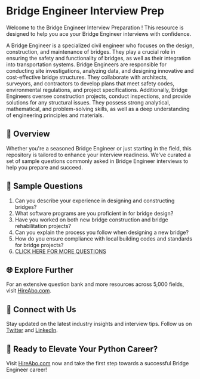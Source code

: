 # Bridge Engineer Interview Prep

Welcome to the Bridge Engineer Interview Preparation ! This resource is designed to help you ace your Bridge Engineer interviews with confidence.

A Bridge Engineer is a specialized civil engineer who focuses on the design, construction, and maintenance of bridges. They play a crucial role in ensuring the safety and functionality of bridges, as well as their integration into transportation systems. Bridge Engineers are responsible for conducting site investigations, analyzing data, and designing innovative and cost-effective bridge structures. They collaborate with architects, surveyors, and contractors to develop plans that meet safety codes, environmental regulations, and project specifications. Additionally, Bridge Engineers oversee construction projects, conduct inspections, and provide solutions for any structural issues. They possess strong analytical, mathematical, and problem-solving skills, as well as a deep understanding of engineering principles and materials.

## 🚀 Overview

Whether you're a seasoned Bridge Engineer or just starting in the field, this repository is tailored to enhance your interview readiness. We've curated a set of sample questions commonly asked in Bridge Engineer interviews to help you prepare and succeed.

## 📝 Sample Questions

1. Can you describe your experience in designing and constructing bridges?
2. What software programs are you proficient in for bridge design?
3. Have you worked on both new bridge construction and bridge rehabilitation projects?
4. Can you explain the process you follow when designing a new bridge?
5. How do you ensure compliance with local building codes and standards for bridge projects?
6. [CLICK HERE FOR MORE QUESTIONS](https://hireabo.com/job/3_0_7/Bridge%20Engineer)

## 🌐 Explore Further

For an extensive question bank and more resources across 5,000 fields, visit [HireAbo.com](https://www.hireabo.com).

## 📱 Connect with Us

Stay updated on the latest industry insights and interview tips. Follow us on [Twitter](https://twitter.com/hireabo) and [LinkedIn](https://www.linkedin.com/in/hire-abo-3609972a8/).

## 🚀 Ready to Elevate Your Python Career?

Visit [HireAbo.com](https://www.hireabo.com) now and take the first step towards a successful Bridge Engineer career!
